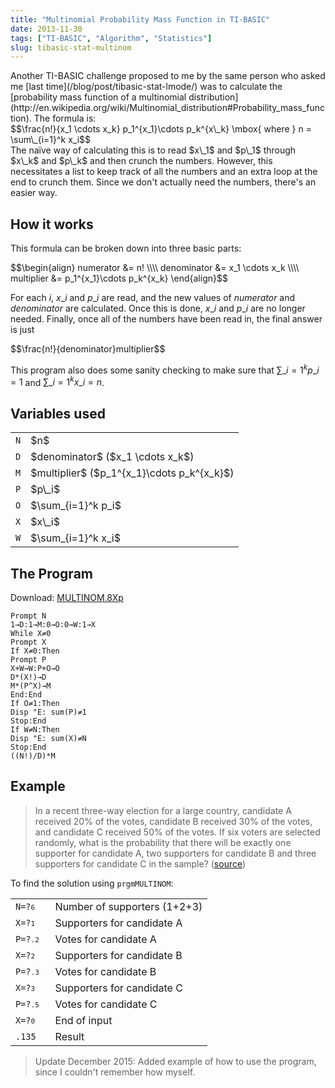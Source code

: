 ```yaml
---
title: "Multinomial Probability Mass Function in TI-BASIC"
date: 2013-11-30
tags: ["TI-BASIC", "Algorithm", "Statistics"]
slug: tibasic-stat-multinom
---
```

<img src="/blog/post/tibasic-stat-multinom/MULTINOM.png" alt="" align="right"/>
Another TI-BASIC challenge proposed to me by the same person who asked me
[last time](/blog/post/tibasic-stat-lmode/) was to calculate the
[probability mass function of a multinomial distribution](http://en.wikipedia.org/wiki/Multinomial_distribution#Probability_mass_function). The formula is:
<div>$$\frac{n!}{x_1 \cdots x_k} p_1^{x_1}\cdots p_k^{x\_k}
    \mbox{ where }
    n = \sum\_{i=1}^k x_i$$</div>
The naïve way of calculating this is to read
$x\_1$ and $p\_1$ through $x\_k$ and $p\_k$ and then crunch the numbers.
However, this necessitates a list to keep track of all the numbers and
an extra loop at the end to crunch them. Since we don't actually need
the numbers, there's an easier way.
<!--more-->

## How it works
This formula can be broken down into three basic parts:

<div>$$\begin{align}
numerator &= n! \\\\
denominator &= x_1 \cdots x_k \\\\
multiplier &= p_1^{x_1}\cdots p_k^{x_k}
\end{align}$$</div>

For each $i$, $x\_i$ and $p\_i$ are read, and the new values of $numerator$
and $denominator$ are calculated. Once this is done, $x\_i$ and $p\_i$ are no longer needed.
Finally, once all of the numbers have been read in, the final answer is just
<div>$$\frac{n!}{denominator}multiplier$$</div>

This program also does some sanity checking to make sure that
$\sum\_{i=1}^k p\_i = 1$ and $\sum\_{i=1}^k x\_i = n$.

## Variables used
<table class="table table-condensed">
	<tr><td><code>N</code></td><td>$n$</td></tr>
	<tr><td><code>D</code></td><td>$denominator$ ($x_1 \cdots x_k$)</td></tr>
	<tr><td><code>M</code></td><td>$multiplier$ ($p_1^{x_1}\cdots p_k^{x_k}$)</td></tr>
	<tr><td><code>P</code></td><td>$p\_i$</td></tr>
	<tr><td><code>O</code></td><td>$\sum_{i=1}^k p_i$</td></tr>
	<tr><td><code>X</code></td><td>$x\_i$</td></tr>
	<tr><td><code>W</code></td><td>$\sum_{i=1}^k x_i$</td></tr>
</table>

## The Program
Download: [MULTINOM.8Xp](./MULTINOM.8Xp) 

	Prompt N
	1→D:1→M:0→O:0→W:1→X
	While X≠0
	Prompt X
	If X≠0:Then
	Prompt P
	X+W→W:P+O→O
	D*(X!)→D
	M*(P^X)→M
	End:End
	If O≠1:Then
	Disp "E: sum(P)≠1
	Stop:End
	If W≠N:Then
	Disp "E: sum(X)≠N
	Stop:End
	((N!)/D)*M

## Example
> In a recent three-way election for a large country, candidate A received 20% of the votes, candidate B received 30% of the votes, and candidate C received 50% of the votes. If six voters are selected randomly, what is the probability that there will be exactly one supporter for candidate A, two supporters for candidate B and three supporters for candidate C in the sample?
> (<a href="https://en.wikipedia.org/wiki/Multinomial_distribution#Example">source</a>)

To find the solution using `prgmMULTINOM`:
<table class="table table-compact">
	<tr><td><code>N=?<kbd>6</kbd>  </td><td> Number of supporters (1+2+3)</td></tr>
	<tr><td><code>X=?<kbd>1</kbd>  </td><td> Supporters for candidate A</td></tr>
	<tr><td><code>P=?<kbd>.2</kbd> </td><td> Votes for candidate A</td></tr>
	<tr><td><code>X=?<kbd>2</kbd>  </td><td> Supporters for candidate B</td></tr>
	<tr><td><code>P=?<kbd>.3</kbd> </td><td> Votes for candidate B</td></tr>
	<tr><td><code>X=?<kbd>3</kbd>  </td><td> Supporters for candidate C</td></tr>
	<tr><td><code>P=?<kbd>.5</kbd> </td><td> Votes for candidate C</td></tr>
	<tr><td><code>X=?<kbd>0</kbd>  </td><td> End of input</td></tr>
	<tr><td><code>.135</td><td> Result</td></tr>
</table>

> Update December 2015: Added example of how to use the program, since I couldn't remember how myself.
